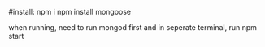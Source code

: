 #install:
npm i
npm install mongoose

when running, need to run mongod first and in seperate terminal, run npm start
